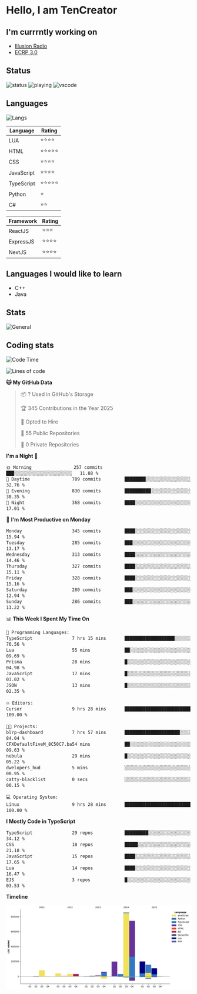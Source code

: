 # Hello, I am TenCreator

## I'm currrntly working on
- [Illusion Radio](https://illusionradio.co.uk/)
- [ECRP 3.0](http://github.com/Emerald-Coast-Roleplay/)

## Status
![status](https://api.statusbadges.me/badge/status/518334475038359555?simple=true&style=for-the-badge)
![playing](https://api.statusbadges.me/badge/playing/518334475038359555?style=for-the-badge)
![vscode](https://api.statusbadges.me/badge/vscode/518334475038359555?style=for-the-badge)

## Languages
![Langs](https://github-readme-stats.vercel.app/api/top-langs/?username=tencreator&layout=compact&theme=radical)


|Language|Rating|
|--------|------|
|LUA|⭐️⭐️⭐️⭐️|
|HTML|⭐️⭐️⭐️⭐️⭐️|
|CSS|⭐️⭐️⭐️⭐️|
|JavaScript|⭐️⭐️⭐️⭐️|
|TypeScript|⭐️⭐️⭐️⭐️⭐️|
|Python|⭐️|
|C#|⭐️⭐️ |

|Framework|Rating|
|--------|------|
|ReactJS|⭐️⭐️⭐|
|ExpressJS|⭐️⭐️⭐️⭐️|
|NextJS|⭐️⭐️⭐⭐️|

## Languages I would like to learn
- C++
- Java

## Stats
![General](https://github-readme-stats.vercel.app/api?username=tencreator&show_icons=true&theme=radical)

## Coding stats

<!--START_SECTION:waka-->
![Code Time](http://img.shields.io/badge/Code%20Time-465%20hrs%2055%20mins-blue)

![Lines of code](https://img.shields.io/badge/From%20Hello%20World%20I%27ve%20Written-2.0%20million%20lines%20of%20code-blue)

**🐱 My GitHub Data** 

> 📦 ? Used in GitHub's Storage 
 > 
> 🏆 345 Contributions in the Year 2025
 > 
> 💼 Opted to Hire
 > 
> 📜 55 Public Repositories 
 > 
> 🔑 0 Private Repositories 
 > 
**I'm a Night 🦉** 

```text
🌞 Morning                257 commits         ███░░░░░░░░░░░░░░░░░░░░░░   11.88 % 
🌆 Daytime                709 commits         ████████░░░░░░░░░░░░░░░░░   32.76 % 
🌃 Evening                830 commits         ██████████░░░░░░░░░░░░░░░   38.35 % 
🌙 Night                  368 commits         ████░░░░░░░░░░░░░░░░░░░░░   17.01 % 
```
📅 **I'm Most Productive on Monday** 

```text
Monday                   345 commits         ████░░░░░░░░░░░░░░░░░░░░░   15.94 % 
Tuesday                  285 commits         ███░░░░░░░░░░░░░░░░░░░░░░   13.17 % 
Wednesday                313 commits         ████░░░░░░░░░░░░░░░░░░░░░   14.46 % 
Thursday                 327 commits         ████░░░░░░░░░░░░░░░░░░░░░   15.11 % 
Friday                   328 commits         ████░░░░░░░░░░░░░░░░░░░░░   15.16 % 
Saturday                 280 commits         ███░░░░░░░░░░░░░░░░░░░░░░   12.94 % 
Sunday                   286 commits         ███░░░░░░░░░░░░░░░░░░░░░░   13.22 % 
```


📊 **This Week I Spent My Time On** 

```text
💬 Programming Languages: 
TypeScript               7 hrs 15 mins       ███████████████████░░░░░░   76.56 % 
Lua                      55 mins             ██░░░░░░░░░░░░░░░░░░░░░░░   09.69 % 
Prisma                   28 mins             █░░░░░░░░░░░░░░░░░░░░░░░░   04.98 % 
JavaScript               17 mins             █░░░░░░░░░░░░░░░░░░░░░░░░   03.02 % 
JSON                     13 mins             █░░░░░░░░░░░░░░░░░░░░░░░░   02.35 % 

🔥 Editors: 
Cursor                   9 hrs 28 mins       █████████████████████████   100.00 % 

🐱‍💻 Projects: 
blrp-dashboard           7 hrs 57 mins       █████████████████████░░░░   84.04 % 
CFXDefaultFiveM_8C50C7.ba54 mins             ██░░░░░░░░░░░░░░░░░░░░░░░   09.63 % 
nebula                   29 mins             █░░░░░░░░░░░░░░░░░░░░░░░░   05.22 % 
dwelopers_hud            5 mins              ░░░░░░░░░░░░░░░░░░░░░░░░░   00.95 % 
catty-blacklist          0 secs              ░░░░░░░░░░░░░░░░░░░░░░░░░   00.15 % 

💻 Operating System: 
Linux                    9 hrs 28 mins       █████████████████████████   100.00 % 
```

**I Mostly Code in TypeScript** 

```text
TypeScript               29 repos            █████████░░░░░░░░░░░░░░░░   34.12 % 
CSS                      18 repos            █████░░░░░░░░░░░░░░░░░░░░   21.18 % 
JavaScript               15 repos            ████░░░░░░░░░░░░░░░░░░░░░   17.65 % 
Lua                      14 repos            ████░░░░░░░░░░░░░░░░░░░░░   16.47 % 
EJS                      3 repos             █░░░░░░░░░░░░░░░░░░░░░░░░   03.53 % 
```



**Timeline**

![Lines of Code chart](https://raw.githubusercontent.com/tencreator/tencreator/main/assets/bar_graph.png)


<!--END_SECTION:waka-->
